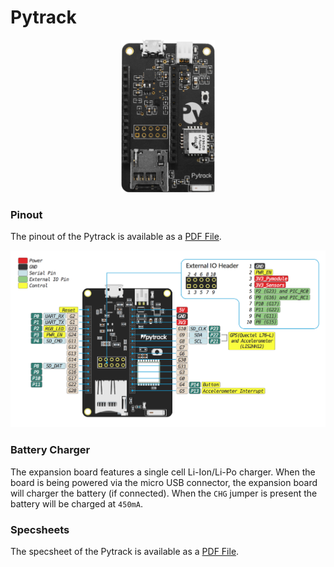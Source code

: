 # Pytrack

<p align="center"><img src ="../../../img/pytrack.png" width="150"></p>

### Pinout
The pinout of the Pytrack is available as a <a href="../downloads/pytrack-pinout.pdf" target="_blank">PDF File</a>.

<a href="../downloads/pytrack-pinout.pdf" target="_blank" align="center"><img src ="../../../img/pytrack-pinout.png"></a>

### Battery Charger

The expansion board features a single cell Li-Ion/Li-Po charger. When the board is being powered via the micro USB connector, the expansion board will charger the battery (if connected). When the `CHG` jumper is present the battery will be charged at `450mA`.


### Specsheets

The specsheet of the Pytrack is available as a <a href="../downloads/pytrack-specsheet.pdf" target="_blank">PDF File</a>.
